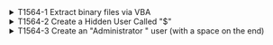 <details>
<summary>T1564-1 Extract binary files via VBA
</summary>
<pre>$ NA </pre>
</details>
<details>
<summary>T1564-2 Create a Hidden User Called "$"
</summary>
<pre>$ NA </pre>
</details>
<details>
<summary>T1564-3 Create an "Administrator " user (with a space on the end)
</summary>
<pre>$ NA </pre>
</details>
